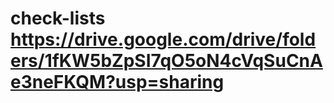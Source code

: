 # check-lists  https://drive.google.com/drive/folders/1fKW5bZpSI7qO5oN4cVqSuCnAe3neFKQM?usp=sharing
